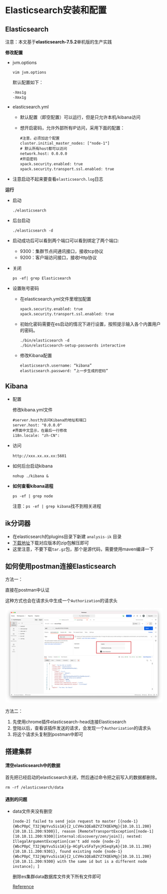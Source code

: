 # Elasticsearch安装和配置

## Elasticsearch

注意：本文基于**elasticsearch-7.5.2**单机版的生产实践

**修改配置**

- jvm.options

  ```
  vim jvm.options
  ```

  默认配置如下：

  ```
  -Xms1g
  -Xmx1g
  ```

- elasticsearch.yml

  - 默认配置（即空配置）可以运行，但是只允许本机/kibana访问

  - 想开启密码，允许外部所有IP访问，采用下面的配置：

    ```
    #注意，必须加这个配置
    cluster.initial_master_nodes: ["node-1"]
    # 默认所有host都可以访问
    network.host: 0.0.0.0
    #开启密码
    xpack.security.enabled: true
    xpack.security.transport.ssl.enabled: true
    ```
  
- 注意启动不起来要查看`elasticsearch.log`日志

**运行**

- 启动

  ```shell
  ./elasticsearch
  ```

- 后台启动

  ```shell
  ./elasticsearch -d
  ```

- 启动成功后可以看到两个端口可以看到绑定了两个端口:

  - 9300：集群节点间通讯接口，接收tcp协议
  - 9200：客户端访问接口，接收Http协议
  
- 关闭

  ```shell
  ps -ef| grep Elasticsearch
  ```

- 设置账号密码

  - 在elasticsearch.yml文件里增加配置

    ```
    xpack.security.enabled: true
    xpack.security.transport.ssl.enabled: true
    ```

  - 初始化密码需要在es启动的情况下进行设置，按照提示输入各个内置用户的密码。

    ```
    ./bin/elasticsearch -d
    ./bin/elasticsearch-setup-passwords interactive
    ```

  - 修改Kibana配置

    ```
    elasticsearch.username: “kibana”
    elasticsearch.password: “上一步生成的密码”
    ```

## Kibana

- 配置

  修改kibana.yml文件

  ```
  #server.host为访问Kibana的地址和端口
  server.host: "0.0.0.0"
  #界面中文显示，在最后一行修改
  i18n.locale: "zh-CN":
  ```

- 访问

  `http://xxx.xx.xx.xx:5601`

- 如何后台启动kibana

  ```
  nohup ./kibana &
  ```

- **如何查看kibana进程**

  ```
  ps -ef | grep node
  ```

  注意：`ps -ef | grep kibana`找不到相关进程

## ik分词器

- 在elasticsearch的plugins目录下新建 `analysis-ik` 目录
- [下载地址](https://github.com/medcl/elasticsearch-analysis-ik)下载对应版本的zip包解压即可
- 这里注意，不要下载`tar.gz`包，那个是源代码，需要使用maven编译一下

## 如何使用postman连接Elasticsearch

方法一：

直接在postman中认证

这种方式也会在请求头中生成一个`Authorization`的请求头

![image-20210903235806473](Elasticsearch%E7%9A%84%E5%AE%89%E8%A3%85%E5%92%8C%E9%85%8D%E7%BD%AE_assets/image-20210903235806473.png)

方法二：

1. 先使用chrome插件elasticsearch-head连接Elasticsearch
2. 登陆以后，查看该插件发送的请求，会发现一个`Authorization`的请求头
3. 将这个请求头复制到postman中即可

## 搭建集群

#### 清空elasticsearch中的数据

首先把已经启动的elasticsearch关闭，然后通过命令把之前写入的数据都删除。

```
rm -rf /elasticsearch/data
```

#### 遇到的问题

- data文件夹没有删空

  ```
  [node-2] failed to send join request to master [{node-1}{WbcP0pC_T32jWpYvu5is1A}{2_LCVHx1QEaBZYZ7XQEkMg}{10.10.11.200}{10.10.11.200:9300}], reason [RemoteTransportException[[node-1][10.10.11.200:9300][internal:discovery/zen/join]]; nested: IllegalArgumentException[can't add node {node-2}{WbcP0pC_T32jWpYvu5is1A}{p-HCgFLvSFaTynjKSeqXyA}{10.10.11.200}{10.10.11.200:9301}, found existing node {node-1}{WbcP0pC_T32jWpYvu5is1A}{2_LCVHx1QEaBZYZ7XQEkMg}{10.10.11.200}{10.10.11.200:9300} with the same id but is a different node instance]; ]
  ```

  删除es集群data数据库文件夹下所有文件即可

  [Reference](https://blog.csdn.net/diyiday/article/details/83926488)



